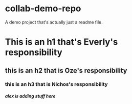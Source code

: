 # collab-demo-repo

A demo project that's actually just a readme file.

<h1>This is an h1 that's Everly's responsibility</h1>


<h2>this is an h2 that is Oze's responsibility</h2>

<h3>this is an h3 that is Nichos's responsibility</h3>

<h5> alex is adding stuff here</h5>

